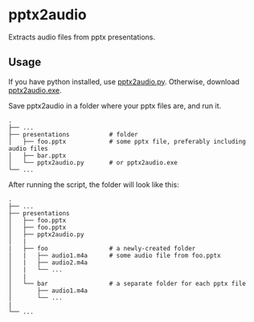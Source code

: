 # pptx2audio
Extracts audio files from pptx presentations.

## Usage
If you have python installed, use [pptx2audio.py](https://github.com/ScDor/pptx2audio/blob/master/pptx2audio.py).
Otherwise, download [pptx2audio.exe](https://github.com/ScDor/pptx2audio/releases/latest/download/pptx2audio.exe).

Save pptx2audio in a folder where your pptx files are, and run it.
    
    .
    ├── ...
    ├── presentations           # folder
    │   ├── foo.pptx            # some pptx file, preferably including audio files
    │   ├── bar.pptx            
    │   └── pptx2audio.py       # or pptx2audio.exe
    └── ...
    
    
   After running the script, the folder will look like this:
   
    .
    ├── ...
    ├── presentations           
    │   ├── foo.pptx            
    │   ├── foo.pptx            
    │   ├── pptx2audio.py        
    │   | 
    |   ├── foo                 # a newly-created folder
    │   |   ├── audio1.m4a      # some audio file from foo.pptx
    │   |   ├── audio2.m4a      
    │   |   └── ...             
    │   | 
    │   └── bar                 # a separate folder for each pptx file
    │       ├── audio1.m4a      
    │       └── ...
    |   
    └── ...
    
